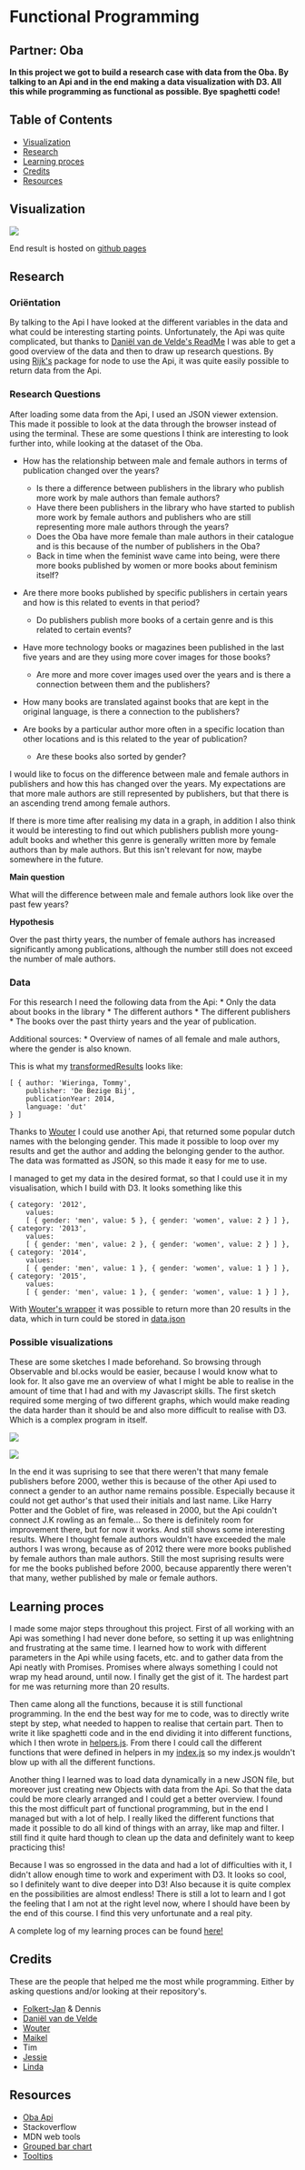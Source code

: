 # Functional Programming
## Partner: Oba 
**In this project we got to build a research case with data from the Oba. By talking to an Api and in the end making a data visualization with D3. All this while programming as functional as possible. Bye spaghetti code!**


## Table of Contents
* [Visualization](#visualization) 
* [Research](#research)
* [Learning proces](#learning-proces)
* [Credits](#credits)
* [Resources](#resources)


## Visualization

![](./images/data.png)

End result is hosted on [github pages](https://chelseadoeleman.github.io/functional-programming/)


## Research

### Oriëntation

By talking to the Api I have looked at the different variables in the data and what could be interesting starting points. Unfortunately, the Api was quite complicated, but thanks to [Daniël van de Velde's ReadMe](https://github.com/DanielvandeVelde/functional-programming/blob/master/README.md) I was able to get a good overview of the data and then to draw up research questions. By using [Rijk's](https://github.com/rijkvanzanten/node-oba-api) package for node to use the Api, it was quite easily possible to return data from the Api.

### Research Questions

After loading some data from the Api, I used an JSON viewer extension. This made it possible to look at the data through the browser instead of using the terminal.
These are some questions I think are interesting to look further into, while looking at the dataset of the Oba.

* How has the relationship between male and female authors in terms of publication changed over the years?
    * Is there a difference between publishers in the library who publish more work by male authors than female authors?
    * Have there been publishers in the library who have started to publish more work by female authors and publishers who are still representing more male authors through the years?
    * Does the Oba have more female than male authors in their catalogue and is this because of the number of publishers in the Oba?
    * Back in time when the feminist wave came into being, were there more books published by women or more books about feminism itself?

* Are there more books published by specific publishers in certain years and how is this related to events in that period?
    * Do publishers publish more books of a certain genre and is this related to certain events?

* Have more technology books or magazines been published in the last five years and are they using more cover images for those books?
    * Are more and more cover images used over the years and is there a connection between them and the publishers?

* How many books are translated against books that are kept in the original language, is there a connection to the publishers?

* Are books by a particular author more often in a specific location than other locations and is this related to the year of publication?
    * Are these books also sorted by gender?



I would like to focus on the difference between male and female authors in publishers and how this has changed over the years. My expectations are that more male authors are still represented by publishers, but that there is an ascending trend among female authors. 

If there is more time after realising my data in a graph, in addition I also think it would be interesting to find out which publishers publish more young-adult books and whether this genre is generally written more by female authors than by male authors. But this isn't relevant for now, maybe somewhere in the future.


**Main question**

What will the difference between male and female authors look like over the past few years? 

**Hypothesis**

Over the past thirty years, the number of female authors has increased significantly among publications, although the number still does not exceed the number of male authors.

### Data

For this research I need the following data from the Api:
    * Only the data about books in the library
    * The different authors
    * The different publishers
    * The books over the past thirty years and the year of publication.

Additional sources:
    * Overview of names of all female and male authors, where the gender is also known.

This is what my [transformedResults](./index.js) looks like:
```
[ { author: 'Wieringa, Tommy',
    publisher: 'De Bezige Bij',
    publicationYear: 2014,
    language: 'dut' 
} ]
```


Thanks to [Wouter](https://github.com/maanlamp/frontend-applications) I could use another Api, that returned some popular dutch names with the belonging gender. This made it possible to loop over my results and get the author and adding the belonging gender to the author. The data was formatted as JSON, so this made it easy for me to use. 

I managed to get my data in the desired format, so that I could use it in my visualisation, which I build with D3.
It looks something like this

```
{ category: '2012',
    values:
    [ { gender: 'men', value: 5 }, { gender: 'women', value: 2 } ] },
{ category: '2013',
    values:
    [ { gender: 'men', value: 2 }, { gender: 'women', value: 2 } ] },
{ category: '2014',
    values:
    [ { gender: 'men', value: 1 }, { gender: 'women', value: 1 } ] },
{ category: '2015',
    values:
    [ { gender: 'men', value: 1 }, { gender: 'women', value: 1 } ] },

```

With [Wouter's wrapper]() it was possible to return more than 20 results in the data, which in turn could be stored in [data.json](./data.json)

### Possible visualizations

These are some sketches I made beforehand. So browsing through Observable and bl.ocks would be easier, because I would know what to look for. It also gave me an overview of what I might be able to realise in the amount of time that I had and with my Javascript skills. The first sketch required some merging of two different graphs, which would make reading the data harder than it should be and also more difficult to realise with D3. Which is a complex program in itself.

![](./images/viz1.jpg)

![](./images/viz2.jpg)


In the end it was suprising to see that there weren't that many female publishers before 2000, wether this is because of the other Api used to connect a gender to an author name remains possible. Especially because it could not get author's that used their initials and last name. Like Harry Potter and the Goblet of fire, was released in 2000, but the Api couldn't connect J.K rowling as an female... So there is definitely room for improvement there, but for now it works. And still shows some interesting results. 
Where I thought female authors wouldn't have exceeded the male authors I was wrong, because as of 2012 there were more books published by female authors than male authors. Still the most suprising results were for me the books published before 2000, because apparently there weren't that many, wether published by male or female authors.

## Learning proces

I made some major steps throughout this project. 
First of all working with an Api was something I had never done before, so setting it up was enlightning and frustrating at the same time. I learned how to work with different parameters in the Api while using facets, etc. and to gather data from the Api neatly with Promises. Promises where always something I could not wrap my head around, until now. I finally get the gist of it. The hardest part for me was returning more than 20 results.

Then came along all the functions, because it is still functional programming. In the end the best way for me to code, was to directly write stept by step, what needed to happen to realise that certain part. Then to write it like spaghetti code and in the end dividing it into different functions, which I then wrote in [helpers.js](./helpers.js). From there I could call the different functions that were defined in helpers in my [index.js](./index.js) so my index.js wouldn't blow up with all the different functions.

Another thing I learned was to load data dynamically in a new JSON file, but moreover just creating new Objects with data from the Api. So that the data could be more clearly arranged and I could get a better overview. I found this the most difficult part of functional programming, but in the end I managed but with a lot of help. 
I really liked the different functions that made it possible to do all kind of things with an array, like map and filter. I still find it quite hard though to clean up the data and definitely want to keep practicing this!

Because I was so engrossed in the data and had a lot of difficulties with it, I didn't allow enough time to work and experiment with D3. It looks so cool, so I definitely want to dive deeper into D3! Also because it is quite complex en the possibilities are almost endless! There is still a lot to learn and I got the feeling that I am not at the right level now, where I should have been by the end of this course. I find this very unfortunate and a real pity.

A complete log of my learning proces can be found [here!](./proceslog.md)

## Credits

These are the people that helped me the most while programming. Either by asking questions and/or looking at their repository's.

* [Folkert-Jan](https://github.com/FJvdPol) & Dennis
* [Daniël van de Velde](https://github.com/DanielvandeVelde)
* [Wouter](https://github.com/maanlamp)
* [Maikel](https://github.com/Maikxx)
* Tim
* [Jessie](https://github.com/jessiemasonx)
* [Linda](https://github.com/LindadeHaan)


## Resources

* [Oba Api](https://zoeken.oba.nl/api/v1/)
* Stackoverflow
* MDN web tools
* [Grouped bar chart](https://bl.ocks.org/bricedev/0d95074b6d83a77dc3ad)
* [Tooltips](http://bl.ocks.org/d3noob/a22c42db65eb00d4e369)